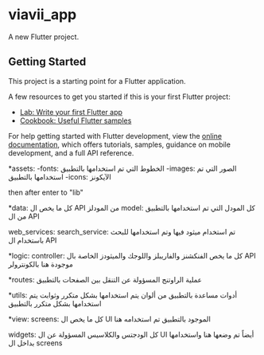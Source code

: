 # viavii_app

A new Flutter project.

## Getting Started

This project is a starting point for a Flutter application.

A few resources to get you started if this is your first Flutter project:

- [Lab: Write your first Flutter app](https://docs.flutter.dev/get-started/codelab)
- [Cookbook: Useful Flutter samples](https://docs.flutter.dev/cookbook)

For help getting started with Flutter development, view the
[online documentation](https://docs.flutter.dev/), which offers tutorials,
samples, guidance on mobile development, and a full API reference.

*assets: 
-fonts: الخطوط التي تم استخدامها بالتطبيق 
-images: الصور التي تم استخدامها بالتطبيق
-icons: الآيكونز

then after enter to "lib"

*data: كل ما يخص ال API من المودلز
 model: كل المودل التي تم استخدامها بالتطبيق من ال API
 
 web_services:
  search_service: تم استخدام ميثود فيها وتم استخدامها للبحث باستخدام ال API

*logic: controller: كل ما يخص الفنكشنز والفاريبلز واللوجك والميثودز الخاصة بال API 
موجودة هنا بالكونترولر

*routes: عملية الراوتنج المسؤولة عن التنقل بين الصفحات بالتطبيق

*utils: أدوات مساعدة بالتطبيق من ألوان يتم استخدامها بشكل متكرر وثوابت يتم استخدامها بشكل متكرر بالتطبيق

*view: 
 screens: 
   كل ما يخص ال UI الموجود بالتطبيق تم استخدامه هنا

 widgets: 
    كل الودجتس والكلاسيس المسؤولة عن ال UI أيضاً تم وضعها هنا واستخدامها بداخل ال screens



